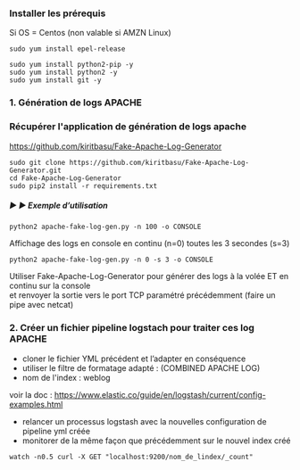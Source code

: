 ### Installer les prérequis

Si OS = Centos (non valable si AMZN Linux)
```
sudo yum install epel-release 
```

```
sudo yum install python2-pip -y
sudo yum install python2 -y
sudo yum install git -y
```

### 1. Génération de logs APACHE

###  Récupérer l'application de génération de logs apache 

https://github.com/kiritbasu/Fake-Apache-Log-Generator

```
sudo git clone https://github.com/kiritbasu/Fake-Apache-Log-Generator.git
cd Fake-Apache-Log-Generator
sudo pip2 install -r requirements.txt
```

##### :arrow_forward: :arrow_forward: Exemple d’utilisation
```
python2 apache-fake-log-gen.py -n 100 -o CONSOLE
```
Affichage des logs en console en continu (n=0) toutes les 3 secondes (s=3)
```
python2 apache-fake-log-gen.py -n 0 -s 3 -o CONSOLE
```

Utiliser Fake-Apache-Log-Generator pour générer des logs à la volée ET en continu sur la console <br> 
et renvoyer la sortie vers le port TCP paramétré précédemment
(faire un pipe avec netcat)

### 2. Créer un fichier pipeline logstach pour traiter ces log APACHE

- cloner le fichier YML précédent et l’adapter en conséquence
- utiliser le filtre de formatage adapté : (COMBINED APACHE LOG)
- nom de l'index : weblog

voir la doc : https://www.elastic.co/guide/en/logstash/current/config-examples.html

- relancer un processus logstash avec la nouvelles configuration de pipeline yml créée
- monitorer de la même façon que précédemment sur le nouvel index créé
```
watch -n0.5 curl -X GET "localhost:9200/nom_de_lindex/_count"
```




